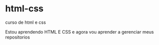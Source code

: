 # html-css
 curso de html e css

 Estou aprendendo HTML E CSS e agora vou aprender a gerenciar meus repositorios

 <a href="https://fabio1310r.github.io/html-css/Exercicios/ex001/Parag.html">
